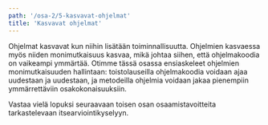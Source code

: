 ```yaml
---
path: '/osa-2/5-kasvavat-ohjelmat'
title: 'Kasvavat ohjelmat'
---
```


Ohjelmat kasvavat kun niihin lisätään toiminnallisuutta. Ohjelmien kasvaessa myös niiden monimutkaisuus kasvaa, mikä johtaa siihen, että ohjelmakoodia on vaikeampi ymmärtää. Otimme tässä osassa ensiaskeleet ohjelmien monimutkaisuuden hallintaan: toistolauseilla ohjelmakoodia voidaan ajaa uudestaan ja uudestaan, ja metodeilla ohjelmia voidaan jakaa pienempiin ymmärrettäviin osakokonaisuuksiin.

Vastaa vielä lopuksi seuraavaan toisen osan osaamistavoitteita tarkastelevaan itsearviointikyselyyn.

<quiz id="7d568678-be3a-5ed5-8981-5d24e79e78e7"></quiz>
